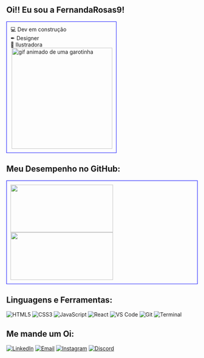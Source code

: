 ## Oi!! Eu sou a FernandaRosas9!
<div style="display: inline-block; border: 1px solid blue; padding: 10px;">
💻 Dev em construção <br>
✒ Designer  <br>
🎨 Ilustradora  <br>
<img align="right" height="265px" src="https://cdn.discordapp.com/attachments/133692722086150144/1394011173476896828/ezgif.com-animated-gif-maker.gif?ex=68754193&is=6873f013&hm=11b97074ffb488bd854db89e1df61f681f0e5779774f75a370d9200bb6ea99d6&" alt="gif animado de uma garotinha"></div>

## Meu Desempenho no GitHub:

<div style="display: inline-block; border: 1px solid blue; padding: 10px;">
  <img height="125em" width="270em" src="https://github-readme-stats.vercel.app/api?username=FernandaRosas9&show_icons=true&theme=catppuccin_mocha">
  <img height="125em" width="270em" src="https://github-readme-stats.vercel.app/api/top-langs/?username=FernandaRosas9&theme=catppuccin_mocha&layout=compact">
</div>


## Linguagens e Ferramentas:

![HTML5](https://img.shields.io/badge/HTML5-E34F26?style=for-the-badge&logo=html5&logoColor=white)
![CSS3](https://img.shields.io/badge/CSS3-1572B6?style=for-the-badge&logo=css3&logoColor=white)
![JavaScript](https://img.shields.io/badge/JavaScript-F7DF1E?style=for-the-badge&logo=javascript&logoColor=black)
![React](https://img.shields.io/badge/React-61DAFB?style=for-the-badge&logo=react&logoColor=white)
![VS Code](https://img.shields.io/badge/VS%20Code-007ACC?style=for-the-badge&logo=visualstudiocode&logoColor=white)
![Git](https://img.shields.io/badge/Git-F05032?style=for-the-badge&logo=git&logoColor=white)
![Terminal](https://img.shields.io/badge/Terminal-4EAA25?style=for-the-badge&logo=gnubash&logoColor=white)


## Me mande um Oi:

[![LinkedIn](https://img.shields.io/badge/LinkedIn-0077B5?style=for-the-badge&logo=linkedin&logoColor=white)](https://www.linkedin.com/in/fernanda-rosas-0006b0144)
[![Email](https://img.shields.io/badge/Email-D14836?style=for-the-badge&logo=gmail&logoColor=white)](mailto:ninefisr@gmail.com)
[![Instagram](https://img.shields.io/badge/Instagram-E4405F?style=for-the-badge&logo=instagram&logoColor=white)](https://www.instagram.com/fer.rosas)
[![Discord](https://img.shields.io/badge/Discord-7289DA?style=for-the-badge&logo=discord&logoColor=white)](https://discord.gg/catwitch)
